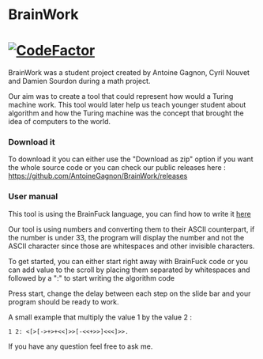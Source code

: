 # BrainWork
[![CodeFactor](https://www.codefactor.io/repository/github/antoinegagnon/brainwork/badge/master)](https://www.codefactor.io/repository/github/antoinegagnon/brainwork/overview/master)
===

BrainWork was a student project created by Antoine Gagnon, Cyril Nouvet and Damien Sourdon during a math project.

Our aim was to create a tool that could represent how would a Turing machine work. This tool would later help us teach younger student about algorithm and how the Turing machine was the concept that brought the idea of computers to the world.

### Download it 

To download it you can either use the "Download as zip" option if you want the whole source code or you can check our public releases here : https://github.com/AntoineGagnon/BrainWork/releases

### User manual

This tool is using the BrainFuck language, you can find how to write it [here]

Our tool is using numbers and converting them to their ASCII counterpart, if the number is under 33, the program will display the number and not the ASCII character since those are whitespaces and other invisible characters.

To get started, you can either start right away with BrainFuck code or you can add value to the scroll by placing them separated by whitespaces and followed by a ":" to start writing the algorithm code

Press start, change the delay between each step on the slide bar and your program should be ready to work.
    
A small example that multiply the value 1 by the value 2 :


    1 2: <[>[->+>+<<]>>[-<<+>>]<<<]>>. 

If you have any question feel free to ask me.

[here]: http://www.muppetlabs.com/~breadbox/bf/
